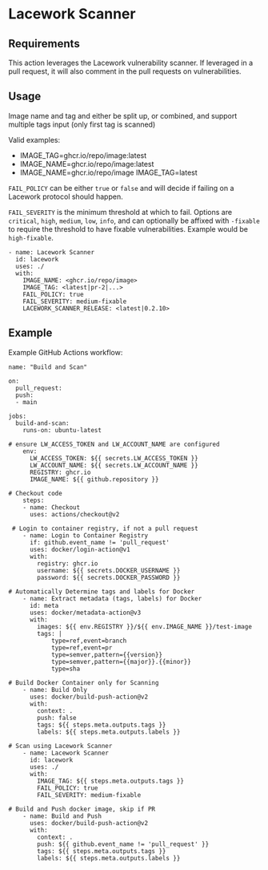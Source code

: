 # Lacework Scanner

## Requirements
This action leverages the Lacework vulnerability scanner.  If leveraged in a pull request, it will also comment in the pull requests
on vulnerabilities.

## Usage

Image name and tag and either be split up, or combined, and support multiple tags input (only first tag is scanned)

Valid examples:
* IMAGE_TAG=ghcr.io/repo/image:latest
* IMAGE_NAME=ghcr.io/repo/image:latest
* IMAGE_NAME=ghcr.io/repo/image IMAGE_TAG=latest

`FAIL_POLICY` can be either `true` or `false` and will decide if failing on a Lacework protocol should happen.

`FAIL_SEVERITY` is the minimum threshold at which to fail.  Options are `critical`, `high`, `medium`, `low`, `info`, and can
optionally be affixed with `-fixable` to require the threshold to have fixable vulnerabilities.  Example would be `high-fixable`.

```
- name: Lacework Scanner
  id: lacework
  uses: ./
  with:
    IMAGE_NAME: <ghcr.io/repo/image>
    IMAGE_TAG: <latest|pr-2|...>
    FAIL_POLICY: true
    FAIL_SEVERITY: medium-fixable
    LACEWORK_SCANNER_RELEASE: <latest|0.2.10>
```

## Example

Example GitHub Actions workflow:

```
name: "Build and Scan"

on:
  pull_request:
  push:
  - main

jobs:
  build-and-scan:
    runs-on: ubuntu-latest

# ensure LW_ACCESS_TOKEN and LW_ACCOUNT_NAME are configured
    env:
      LW_ACCESS_TOKEN: ${{ secrets.LW_ACCESS_TOKEN }}
      LW_ACCOUNT_NAME: ${{ secrets.LW_ACCOUNT_NAME }}
      REGISTRY: ghcr.io
      IMAGE_NAME: ${{ github.repository }}

# Checkout code
    steps:
    - name: Checkout
      uses: actions/checkout@v2
 
 # Login to container registry, if not a pull request
    - name: Login to Container Registry
      if: github.event_name != 'pull_request'
      uses: docker/login-action@v1
      with:
        registry: ghcr.io
        username: ${{ secrets.DOCKER_USERNAME }}
        password: ${{ secrets.DOCKER_PASSWORD }}

# Automatically Determine tags and labels for Docker
    - name: Extract metadata (tags, labels) for Docker
      id: meta
      uses: docker/metadata-action@v3
      with:
        images: ${{ env.REGISTRY }}/${{ env.IMAGE_NAME }}/test-image
        tags: |
            type=ref,event=branch
            type=ref,event=pr
            type=semver,pattern={{version}}
            type=semver,pattern={{major}}.{{minor}}
            type=sha

# Build Docker Container only for Scanning            
    - name: Build Only
      uses: docker/build-push-action@v2
      with:
        context: .
        push: false
        tags: ${{ steps.meta.outputs.tags }}
        labels: ${{ steps.meta.outputs.labels }}

# Scan using Lacework Scanner
    - name: Lacework Scanner
      id: lacework
      uses: ./
      with:
        IMAGE_TAG: ${{ steps.meta.outputs.tags }}
        FAIL_POLICY: true
        FAIL_SEVERITY: medium-fixable

# Build and Push docker image, skip if PR
    - name: Build and Push
      uses: docker/build-push-action@v2
      with:
        context: .
        push: ${{ github.event_name != 'pull_request' }}
        tags: ${{ steps.meta.outputs.tags }}
        labels: ${{ steps.meta.outputs.labels }}
```